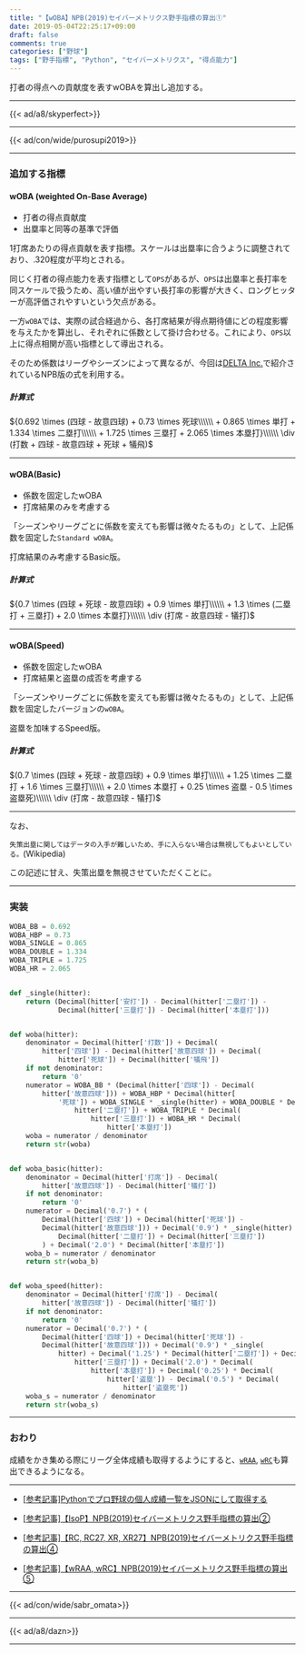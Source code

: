 ```yaml
---
title: "【wOBA】NPB(2019)セイバーメトリクス野手指標の算出①"
date: 2019-05-04T22:25:17+09:00
draft: false
comments: true
categories: ["野球"]
tags: ["野手指標", "Python", "セイバーメトリクス", "得点能力"]
---
```


打者の得点への貢献度を表すwOBAを算出し追加する。

<!--more-->

---

{{< ad/a8/skyperfect>}}

---

{{< ad/con/wide/purosupi2019>}}

---

### 追加する指標

#### wOBA (weighted On-Base Average)

- 打者の得点貢献度
- 出塁率と同等の基準で評価

1打席あたりの得点貢献を表す指標。スケールは出塁率に合うように調整されており、.320程度が平均とされる。

同じく打者の得点能力を表す指標として`OPS`があるが、`OPS`は出塁率と長打率を同スケールで扱うため、高い値が出やすい長打率の影響が大きく、ロングヒッターが高評価されやすいという欠点がある。

一方`wOBA`では、実際の試合経過から、各打席結果が得点期待値にどの程度影響を与えたかを算出し、それぞれに係数として掛け合わせる。これにより、`OPS`以上に得点相関が高い指標として導出される。

そのため係数はリーグやシーズンによって異なるが、今回は[DELTA Inc.](https://1point02.jp/op/gnav/glossary/gls_explanation.aspx?eid=20004)で紹介されているNPB版の式を利用する。

##### 計算式

${0.692 \times (四球 - 故意四球) + 0.73 \times 死球\\\\\\ + 0.865 \times 単打 + 1.334 \times 二塁打\\\\\\ + 1.725 \times 三塁打 + 2.065 \times 本塁打}\\\\\\ \div (打数 + 四球 - 故意四球 + 死球 + 犠飛)$

---

#### wOBA(Basic)

- 係数を固定したwOBA
- 打席結果のみを考慮する

「シーズンやリーグごとに係数を変えても影響は微々たるもの」として、上記係数を固定した`Standard wOBA`。

打席結果のみ考慮するBasic版。

##### 計算式

${0.7 \times (四球 + 死球 - 故意四球) + 0.9 \times 単打\\\\\\ + 1.3 \times (二塁打 + 三塁打) + 2.0 \times 本塁打}\\\\\\ \div (打席 - 故意四球 - 犠打)$

---

#### wOBA(Speed)

- 係数を固定したwOBA
- 打席結果と盗塁の成否を考慮する

「シーズンやリーグごとに係数を変えても影響は微々たるもの」として、上記係数を固定したバージョンの`wOBA`。

盗塁を加味するSpeed版。

##### 計算式

$(0.7 \times (四球 + 死球 - 故意四球) + 0.9 \times 単打\\\\\\ + 1.25 \times 二塁打 + 1.6 \times 三塁打\\\\\\ + 2.0 \times 本塁打 + 0.25 \times 盗塁 - 0.5 \times 盗塁死)\\\\\\ \div (打席 - 故意四球 - 犠打)$

---

なお、

`失策出塁に関してはデータの入手が難しいため、手に入らない場合は無視してもよいとしている。`(Wikipedia)

この記述に甘え、失策出塁を無視させていただくことに。

---

### 実装

```py:sabr.py
WOBA_BB = 0.692
WOBA_HBP = 0.73
WOBA_SINGLE = 0.865
WOBA_DOUBLE = 1.334
WOBA_TRIPLE = 1.725
WOBA_HR = 2.065


def _single(hitter):
    return (Decimal(hitter['安打']) - Decimal(hitter['二塁打']) -
            Decimal(hitter['三塁打']) - Decimal(hitter['本塁打']))


def woba(hitter):
    denominator = Decimal(hitter['打数']) + Decimal(
        hitter['四球']) - Decimal(hitter['故意四球']) + Decimal(
            hitter['死球']) + Decimal(hitter['犠飛'])
    if not denominator:
        return '0'
    numerator = WOBA_BB * (Decimal(hitter['四球']) - Decimal(
        hitter['故意四球'])) + WOBA_HBP * Decimal(hitter[
            '死球']) + WOBA_SINGLE * _single(hitter) + WOBA_DOUBLE * Decimal(
                hitter['二塁打']) + WOBA_TRIPLE * Decimal(
                    hitter['三塁打']) + WOBA_HR * Decimal(
                        hitter['本塁打'])
    woba = numerator / denominator
    return str(woba)


def woba_basic(hitter):
    denominator = Decimal(hitter['打席']) - Decimal(
        hitter['故意四球']) - Decimal(hitter['犠打'])
    if not denominator:
        return '0'
    numerator = Decimal('0.7') * (
        Decimal(hitter['四球']) + Decimal(hitter['死球']) -
        Decimal(hitter['故意四球'])) + Decimal('0.9') * _single(hitter) + Decimal('1.3') * (
            Decimal(hitter['二塁打']) + Decimal(hitter['三塁打'])
        ) + Decimal('2.0') * Decimal(hitter['本塁打'])
    woba_b = numerator / denominator
    return str(woba_b)


def woba_speed(hitter):
    denominator = Decimal(hitter['打席']) - Decimal(
        hitter['故意四球']) - Decimal(hitter['犠打'])
    if not denominator:
        return '0'
    numerator = Decimal('0.7') * (
        Decimal(hitter['四球']) + Decimal(hitter['死球']) -
        Decimal(hitter['故意四球'])) + Decimal('0.9') * _single(
            hitter) + Decimal('1.25') * Decimal(hitter['二塁打']) + Decimal('1.6') * Decimal(
                hitter['三塁打']) + Decimal('2.0') * Decimal(
                    hitter['本塁打']) + Decimal('0.25') * Decimal(
                        hitter['盗塁']) - Decimal('0.5') * Decimal(
                            hitter['盗塁死'])
    woba_s = numerator / denominator
    return str(woba_s)
```

---

### おわり

成績をかき集める際にリーグ全体成績も取得するようにすると、[`wRAA`](https://www.ted027.com/post/sabr-hit-wraa#wraa-weighted-runs-above-average), [`wRC`](https://www.ted027.com/post/sabr-hit-wraa#wrc-weighted-runs-created)も算出できるようになる。

---

- [[参考記事]Pythonでプロ野球の個人成績一覧をJSONにして取得する](https://www.ted027.com/post/python-personal-records)

- [[参考記事]【IsoP】NPB(2019)セイバーメトリクス野手指標の算出②](https://www.ted027.com/post/sabr-hit-isop)

- [[参考記事]【RC, RC27, XR, XR27】NPB(2019)セイバーメトリクス野手指標の算出④](https://www.ted027.com/post/sabr-hit-rc)

- [[参考記事]【wRAA, wRC】NPB(2019)セイバーメトリクス野手指標の算出⑤](https://www.ted027.com/post/sabr-hit-wraa)

---

{{< ad/con/wide/sabr_omata>}}

---

{{< ad/a8/dazn>}}

---
